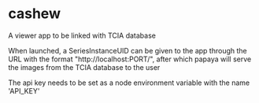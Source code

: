 # cashew
A viewer app to be linked with TCIA database

When launched, a SeriesInstanceUID can be given to the app through the URL with the format "http://localhost:PORT/<SeriesInstanceUID>", after which papaya will serve the images from the TCIA database to the user

The api key needs to be set as a node environment variable with the name 'API_KEY'